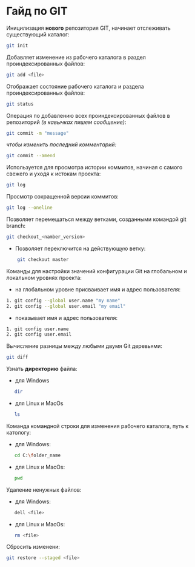 # Гайд по GIT
Иницилизация **нового** репозитория GIT, начинает отслеживать существующий каталог:
```sh
git init
```
Добавляет изменение из рабочего каталога в раздел проиндексированных файлов:
```sh
git add <file>
```
Отображает состояние рабочего каталога и раздела проиндексированных файлов:
```sh
git status
```
Операция по добавлению всех проиндексированных файлов в репозиторий *(в кавычках пишем сообщение)*:
```sh
git commit -m "message" 
```
*чтобы изменить последний комментарий:* 
```sh
git commit --amend
```

Используется для просмотра истории коммитов, начиная с самого свежего и уходя к истокам проекта:
```sh
git log
```
Просмотр сокращенной версии коммитов:
```sh
git log --oneline
```
Позволяет перемещаться между ветками, созданными командой git branch:
```sh
git checkout_<namber_version>
```
* Позволяет переключится на действующую ветку:
```sh 
    git checkout master
```
Команды для настройки значений конфигурации Git на глобальном и локальном уровнях проекта:
* на глобальном уровне присваивает имя и адрес пользователя:
```sh
1. git config --global user.name "my name"
2. git config --global user.email "my email"
```
* показывает имя и адрес пользователя:
```sh
1. git config user.name 
2. git config user.email
```
Вычисление разницы между любыми двумя Git деревьями:
```sh 
git diff
```
Узнать **директорию** файла:
* для Windows
```sh
   dir
```
* для Linux и MacOs
```sh
   ls
```
Команда командной строки для изменения рабочего каталога, путь к катологу:
* для Windows:
```sh
   cd C:\folder_name
```
* для Linux и MacOs:
```sh
   pwd
```
Удаление ненужных файлов:
* для Windows:
```sh
   dell <file>
```
* для Linux и MacOs:
```sh
   rm <file>
```
Сбросить изменени:
```sh
git restore --staged <file>
```